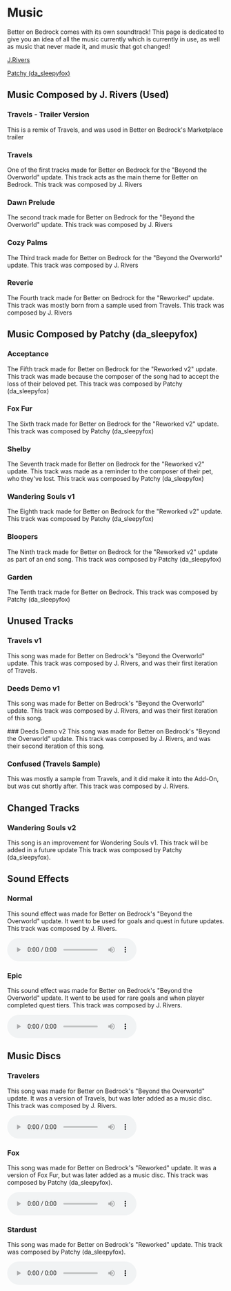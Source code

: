 # Music
Better on Bedrock comes with its own soundtrack! This page is dedicated to give you an idea of all the music currently which is currently in use, as well as music that never made it, and music that got changed!

[J.Rivers](<https://www.youtube.com/@J.Rivers>)

[Patchy (da_sleepyfox)](<https://www.youtube.com/@da_sleepyfox>)

## Music Composed by J. Rivers (Used)

### Travels - Trailer Version
This is a remix of Travels, and was used in Better on Bedrock's Marketplace trailer

<AudioPlayer audioSrc="travels_trailer.mp3" />

### Travels
One of the first tracks made for Better on Bedrock for the "Beyond the Overworld" update. This track acts as the main theme for Better on Bedrock. This track was composed by J. Rivers

<AudioPlayer audioSrc="travels.mp3" />

### Dawn Prelude
The second track made for Better on Bedrock for the "Beyond the Overworld" update. This track was composed by J. Rivers

<AudioPlayer audioSrc="dawn_prelude.mp3" />

### Cozy Palms
The Third track made for Better on Bedrock for the "Beyond the Overworld" update. This track was composed by J. Rivers

<AudioPlayer audioSrc="cozy_palms.mp3" />

### Reverie
The Fourth track made for Better on Bedrock for the "Reworked" update. This track was mostly born from a sample used from Travels. This track was composed by J. Rivers

<AudioPlayer audioSrc="reverie.mp3" />

## Music Composed by Patchy (da_sleepyfox)

### Acceptance
The Fifth track made for Better on Bedrock for the "Reworked v2" update. This track was made because the composer of the song had to accept the loss of their beloved pet. This track was composed by Patchy (da_sleepyfox)

<AudioPlayer audioSrc="acceptance.ogg" />

### Fox Fur
The Sixth track made for Better on Bedrock for the "Reworked v2" update.  This track was composed by Patchy (da_sleepyfox)

<AudioPlayer audioSrc="fox_fur.ogg" />

### Shelby
The Seventh track made for Better on Bedrock for the "Reworked v2" update. This track was made as a reminder to the composer of their pet, who they've lost. This track was composed by Patchy (da_sleepyfox)

<AudioPlayer audioSrc="shelby.ogg" />

### Wandering Souls v1
The Eighth track made for Better on Bedrock for the "Reworked v2" update. This track was composed by Patchy (da_sleepyfox)

<AudioPlayer audioSrc="wandering_souls.ogg" />

### Bloopers
The Ninth track made for Better on Bedrock for the "Reworked v2" update as part of an end song. This track was composed by Patchy (da_sleepyfox)

<AudioPlayer audioSrc="bloopers.ogg" />


### Garden
The Tenth track made for Better on Bedrock. This track was composed by Patchy (da_sleepyfox)

<AudioPlayer audioSrc="garden.wav" />


## Unused Tracks

### Travels v1
This song was made for Better on Bedrock's "Beyond the Overworld" update. This track was composed by J. Rivers, and was their first iteration of Travels.

<AudioPlayer audioSrc="travels_beta.mp3" />

### Deeds Demo v1
This song was made for Better on Bedrock's "Beyond the Overworld" update. This track was composed by J. Rivers, and was their first iteration of this song.

<AudioPlayer audioSrc="deeds_demo.ogg" />
### Deeds Demo v2
This song was made for Better on Bedrock's "Beyond the Overworld" update. This track was composed by J. Rivers, and was their second iteration of this song.

<AudioPlayer audioSrc="deeds.ogg" />

### Confused (Travels Sample)
This was mostly a sample from Travels, and it did make it into the Add-On, but was cut shortly after. This track was composed by J. Rivers.

<AudioPlayer audioSrc="confused.ogg" />


## Changed Tracks

### Wandering Souls v2
This song is an improvement for Wondering Souls v1. This track will be added in a future update This track was composed by Patchy (da_sleepyfox).

<AudioPlayer audioSrc="wandering_souls.wav" />

## Sound Effects

### Normal 
This sound effect was made for Better on Bedrock's "Beyond the Overworld" update. It went to be used for goals and quest in future updates. This track was composed by J. Rivers.

<audio controls>
  <source src="normal_quest.ogg" type="audio/mpeg">
  Your browser does not support the audio element.
</audio>

### Epic 
This sound effect was made for Better on Bedrock's "Beyond the Overworld" update. It went to be used for rare goals and  when player completed quest tiers. This track was composed by J. Rivers.

<audio controls>
  <source src="epic_quest.ogg" type="audio/mpeg">
  Your browser does not support the audio element.
</audio>

## Music Discs

### Travelers 
This song was made for Better on Bedrock's "Beyond the Overworld" update. It was a version of Travels, but was later added as a music disc. This track was composed by J. Rivers.

<audio controls>
  <source src="travelers.ogg" type="audio/mpeg">
  Your browser does not support the audio element.
</audio>

### Fox 
This song was made for Better on Bedrock's "Reworked" update. It was a version of Fox Fur, but was later added as a music disc. This track was composed by Patchy (da_sleepyfox).

<audio controls>
  <source src="fox_disc.ogg" type="audio/mpeg">
  Your browser does not support the audio element.
</audio>

### Stardust 
This song was made for Better on Bedrock's "Reworked" update. This track was composed by Patchy (da_sleepyfox).

<audio controls>
  <source src="record_stardust.ogg" type="audio/mpeg">
  Your browser does not support the audio element.
</audio>